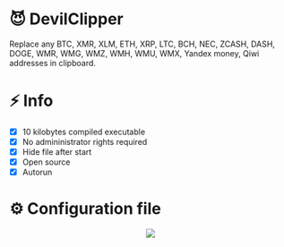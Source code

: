  
# :smiling_imp: DevilClipper
Replace any BTC, XMR, XLM, ETH, XRP, LTC, BCH, NEC, ZCASH, DASH, DOGE, WMR, WMG, WMZ, WMH, WMU, WMX, Yandex money, Qiwi addresses in clipboard.
# :zap: Info
 - [X] 10 kilobytes compiled executable
 - [X] No admininistrator rights required
 - [X] Hide file after start
 - [X] Open source
 - [X] Autorun

# :gear: Configuration file
<p align="center">
  <img src="https://i.ibb.co/BKTFNqT/devil.jpg">
</p>

